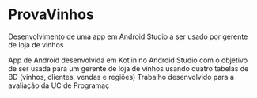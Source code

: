 # ProvaVinhos
Desenvolvimento de uma app em Android Studio a ser usado por gerente de loja de vinhos 


App de Android desenvolvida em Kotlin no Android Studio com o objetivo de ser usada para um gerente de loja de vinhos usando quatro tabelas de BD (vinhos, clientes, vendas e regiões)
Trabalho desenvolvido para a avaliação da UC de Programaç
